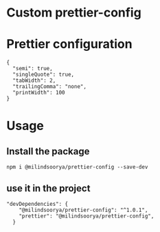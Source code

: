 # Custom prettier-config

# Prettier configuration
```
{
  "semi": true,
  "singleQuote": true,
  "tabWidth": 2,
  "trailingComma": "none",
  "printWidth": 100
}

```
# Usage

## Install the package
```
npm i @milindsoorya/prettier-config --save-dev

```
## use it in the project 
```
"devDependencies": {
    "@milindsoorya/prettier-config": "^1.0.1",
    "prettier": "@milindsoorya/prettier-config",
  }
```
